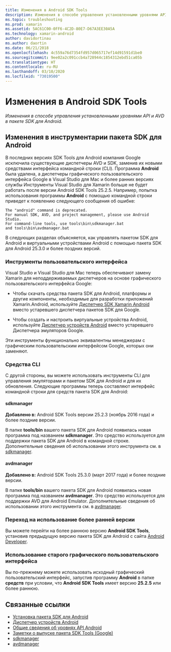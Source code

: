 ```yaml
---
title: Изменения в Android SDK Tools
description: Изменения в способе управления установленными уровнями API и AVD в пакете SDK для Android.
ms.topic: troubleshooting
ms.prod: xamarin
ms.assetid: 5AC61C00-0FF6-4C2D-80E7-D67A3EE30A5A
ms.technology: xamarin-android
author: davidortinau
ms.author: daortin
ms.date: 06/21/2018
ms.openlocfilehash: 4c559a76d7354fd957d065717ef14d91591d1be0
ms.sourcegitcommit: 9ee02a2c091ccb4a728944c1854312ebd51ca05b
ms.translationtype: HT
ms.contentlocale: ru-RU
ms.lasthandoff: 03/10/2020
ms.locfileid: "73019500"
---
```

# <a name="changes-to-the-android-sdk-tooling"></a>Изменения в Android SDK Tools

_Изменения в способе управления установленными уровнями API и AVD в пакете SDK для Android._

## <a name="changes-to-android-sdk-tooling"></a>Изменения в инструментарии пакета SDK для Android

В последних версиях SDK Tools для Android компания Google исключила существующие диспетчеры AVD и SDK, заменив их новыми средствами интерфейса командной строки (CLI). Программа **Android** была удалена, а диспетчеры графического пользовательского интерфейса Google в Visual Studio для Mac и более ранних версиях службы Инструменты Visual Studio для Xamarin больше не будет работать после версии Android SDK Tools 25.2.5. Например, попытка использования программы **Android** с помощью командной строки приведет к появлению следующего сообщения об ошибке:

```shell
The "android" command is deprecated.
For manual SDK, AVD, and project management, please use Android Studio.
For command-line tools, use tools\bin\sdkmanager.bat
and tools\bin\avdmanager.bat
```

В следующих разделах объясняется, как управлять пакетом SDK для Android и виртуальными устройствами Android с помощью пакета SDK для Android 25.3.0 и более поздних версий.

### <a name="ui-tools"></a>Инструменты пользовательского интерфейса

Visual Studio и Visual Studio для Mac теперь обеспечивают замену Xamarin для неподдерживаемых диспетчеров на основе графического пользовательского интерфейса Google:

- Чтобы скачать средства пакета SDK для Android, платформы и другие компоненты, необходимые для разработки приложений Xamarin.Android, используйте [Диспетчер SDK Xamarin Android](~/android/get-started/installation/android-sdk.md) вместо устаревшего диспетчера пакетов SDK для Google.

- Чтобы создать и настроить виртуальные устройства Android, используйте [Диспетчер устройств Android](~/android/get-started/installation/android-emulator/device-manager.md) вместо устаревшего Диспетчера эмуляторов Google.

Эти инструменты функционально эквивалентны менеджерам с графическим пользовательским интерфейсом Google, которых они заменяют.

### <a name="cli-tools"></a>Средства CLI

С другой стороны, вы можете использовать инструменты CLI для управления эмуляторами и пакетом SDK для Android и для их обновления. Следующие программы теперь составляют интерфейс командной строки для средств пакета SDK для Android:

#### <a name="sdkmanager"></a>sdkmanager

**Добавлено в:** Android SDK Tools версии 25.2.3 (ноябрь 2016 года) и более поздние версии.

В папке **tools/bin** вашего пакета SDK для Android появилась новая программа под названием **sdkmanager**. Это средство используется для поддержки пакета SDK для Android в командной строке. Дополнительные сведения об использовании этого инструмента см. в [sdkmanager](https://developer.android.com/studio/command-line/sdkmanager.html).

#### <a name="avdmanager"></a>avdmanager

**Добавлено в:** Android SDK Tools 25.3.0 (март 2017 года) и более поздние версии.

В папке **tools/bin** вашего пакета SDK для Android появилась новая программа под названием **avdmanager**. Это средство используется для поддержки AVD для Android Emulator. Дополнительные сведения об использовании этого инструмента см. в [avdmanager](https://developer.android.com/studio/command-line/avdmanager.html).

### <a name="downgrading"></a>Переход на использование более ранней версии

Вы можете перейти на более раннюю версию **Android SDK Tools**, установив предыдущую версию пакета SDK для Android с сайта [Android Developer](https://developer.android.com/studio/index.html).

### <a name="using-the-old-gui"></a>Использование старого графического пользовательского интерфейса

Вы по-прежнему можете использовать исходный графический пользовательский интерфейс, запустив программу **Аndroid** в папке **средств** при условии, что **Android SDK Tools** имеет версию **25.2.5** или более раннюю.

## <a name="related-links"></a>Связанные ссылки

- [Установка пакета SDK для Android](~/android/get-started/installation/android-sdk.md)
- [Диспетчер устройств Android](~/android/get-started/installation/android-emulator/device-manager.md)
- [Общие сведения об уровнях API Android](~/android/app-fundamentals/android-api-levels.md)
- [Заметки о выпуске пакета SDK Tools (Google)](https://developer.android.com/studio/releases/sdk-tools.html)
- [sdkmanager](https://developer.android.com/studio/command-line/sdkmanager.html)
- [avdmanager](https://developer.android.com/studio/command-line/avdmanager.html)
